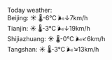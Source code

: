 Today weather:  
Beijing: ☀️   🌡️-6°C 🌬️↓7km/h  
Tianjin: ☀️   🌡️-3°C 🌬️↓19km/h  
Shijiazhuang: ☀️   🌡️-0°C 🌬️↙6km/h  
Tangshan: ☀️   🌡️-3°C 🌬️↘13km/h  
